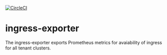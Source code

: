 [![CircleCI](https://circleci.com/gh/giantswarm/ingress-exporter.svg?&style=shield)](https://circleci.com/gh/giantswarm/ingress-exporter)

# ingress-exporter

The ingress-exporter exports Prometheus metrics for avaiability of ingress for all tenant clusters.


